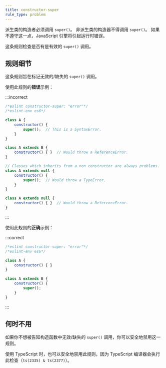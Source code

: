 ```yaml
---
title: constructor-super
rule_type: problem
---
```


派生类的构造者必须调用 `super()`。
非派生类的构造器不得调用 `super()`。
如果不遵守这一点，JavaScript 引擎将引起运行时错误。

这条规则检查是否有是有效的 `super()` 调用。

## 规则细节

这条规则旨在标记无效的/缺失的 `super()` 调用。

使用此规则的**错误**示例：

:::incorrect

```js
/*eslint constructor-super: "error"*/
/*eslint-env es6*/

class A {
    constructor() {
        super();  // This is a SyntaxError.
    }
}

class A extends B {
    constructor() { }  // Would throw a ReferenceError.
}

// Classes which inherits from a non constructor are always problems.
class A extends null {
    constructor() {
        super();  // Would throw a TypeError.
    }
}

class A extends null {
    constructor() { }  // Would throw a ReferenceError.
}
```

:::

使用此规则的**正确**示例：

:::correct

```js
/*eslint constructor-super: "error"*/
/*eslint-env es6*/

class A {
    constructor() { }
}

class A extends B {
    constructor() {
        super();
    }
}
```

:::

## 何时不用

如果你不想被告知构造函数中无效/缺失的 `super()` 调用，你可以安全地禁用这一规则。

使用 TypeScript 时，也可以安全地禁用此规则，因为 TypeScript 编译器会执行此检查（`ts(2335) & ts(2377)`）。
